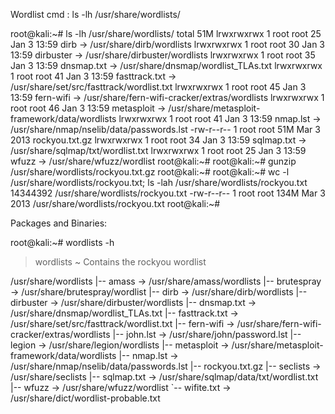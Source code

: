 Wordlist cmd : ls -lh /usr/share/wordlists/

root@kali:~# ls -lh /usr/share/wordlists/
total 51M
lrwxrwxrwx 1 root root  25 Jan  3 13:59 dirb -> /usr/share/dirb/wordlists
lrwxrwxrwx 1 root root  30 Jan  3 13:59 dirbuster -> /usr/share/dirbuster/wordlists
lrwxrwxrwx 1 root root  35 Jan  3 13:59 dnsmap.txt -> /usr/share/dnsmap/wordlist_TLAs.txt
lrwxrwxrwx 1 root root  41 Jan  3 13:59 fasttrack.txt -> /usr/share/set/src/fasttrack/wordlist.txt
lrwxrwxrwx 1 root root  45 Jan  3 13:59 fern-wifi -> /usr/share/fern-wifi-cracker/extras/wordlists
lrwxrwxrwx 1 root root  46 Jan  3 13:59 metasploit -> /usr/share/metasploit-framework/data/wordlists
lrwxrwxrwx 1 root root  41 Jan  3 13:59 nmap.lst -> /usr/share/nmap/nselib/data/passwords.lst
-rw-r--r-- 1 root root 51M Mar  3  2013 rockyou.txt.gz
lrwxrwxrwx 1 root root  34 Jan  3 13:59 sqlmap.txt -> /usr/share/sqlmap/txt/wordlist.txt
lrwxrwxrwx 1 root root  25 Jan  3 13:59 wfuzz -> /usr/share/wfuzz/wordlist
root@kali:~#
root@kali:~# gunzip /usr/share/wordlists/rockyou.txt.gz
root@kali:~#
root@kali:~# wc -l /usr/share/wordlists/rockyou.txt; ls -lah /usr/share/wordlists/rockyou.txt
14344392 /usr/share/wordlists/rockyou.txt
-rw-r--r-- 1 root root 134M Mar  3  2013 /usr/share/wordlists/rockyou.txt
root@kali:~#


Packages and Binaries:


root@kali:~# wordlists -h

> wordlists ~ Contains the rockyou wordlist

/usr/share/wordlists
|-- amass -> /usr/share/amass/wordlists
|-- brutespray -> /usr/share/brutespray/wordlist
|-- dirb -> /usr/share/dirb/wordlists
|-- dirbuster -> /usr/share/dirbuster/wordlists
|-- dnsmap.txt -> /usr/share/dnsmap/wordlist_TLAs.txt
|-- fasttrack.txt -> /usr/share/set/src/fasttrack/wordlist.txt
|-- fern-wifi -> /usr/share/fern-wifi-cracker/extras/wordlists
|-- john.lst -> /usr/share/john/password.lst
|-- legion -> /usr/share/legion/wordlists
|-- metasploit -> /usr/share/metasploit-framework/data/wordlists
|-- nmap.lst -> /usr/share/nmap/nselib/data/passwords.lst
|-- rockyou.txt.gz
|-- seclists -> /usr/share/seclists
|-- sqlmap.txt -> /usr/share/sqlmap/data/txt/wordlist.txt
|-- wfuzz -> /usr/share/wfuzz/wordlist
`-- wifite.txt -> /usr/share/dict/wordlist-probable.txt

